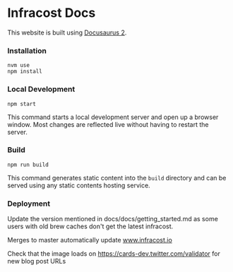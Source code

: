 # Infracost Docs

This website is built using [Docusaurus 2](https://v2.docusaurus.io/).

### Installation

```
nvm use
npm install
```

### Local Development

```
npm start
```

This command starts a local development server and open up a browser window. Most changes are reflected live without having to restart the server.

### Build

```
npm run build
```

This command generates static content into the `build` directory and can be served using any static contents hosting service.

### Deployment

Update the version mentioned in docs/docs/getting_started.md as some users with old brew caches don't get the latest infracost.

Merges to master automatically update www.infracost.io

Check that the image loads on https://cards-dev.twitter.com/validator for new blog post URLs

